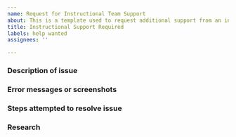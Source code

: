 ```yaml
---
name: Request for Instructional Team Support
about: This is a template used to request additional support from an instructor
title: Instructional Support Required
labels: help wanted
assignees: ''

---
```


### Description of issue

### Error messages or screenshots

### Steps attempted to resolve issue

### Research
